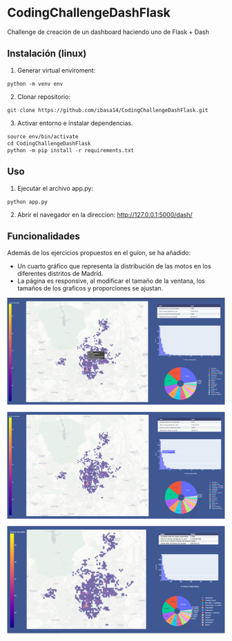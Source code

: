 # CodingChallengeDashFlask

Challenge de creación de un dashboard haciendo uno de Flask + Dash

## Instalación (linux)

1. Generar virtual enviroment:

```
python -m venv env
```

2. Clonar repositorio:

```
git clone https://github.com/ibasa14/CodingChallengeDashFlask.git
```

3. Activar entorno e instalar dependencias.

```
source env/bin/activate
cd CodingChallengeDashFlask
python -m pip install -r requirements.txt
```

## Uso

1. Ejecutar el archivo app.py:

```
python app.py
```

2. Abrir el navegador en la direccion:
   http://127.0.0.1:5000/dash/

## Funcionalidades

Además de los ejercicios propuestos en el guíon, se ha añadido:

- Un cuarto gráfico que representa la distribución de las motos en los diferentes distritos de Madrid.
- La página es responsive, al modificar el tamaño de la ventana, los tamaños de los graficos y proporciones se ajustan.

![Alt text](/assets/imagen1.png?raw=true "Mapa")

![Alt text](/assets/Imagen2.png?raw=true "Histograma")

![Alt text](/assets/Imagen3.png?raw=true "Responsive")
